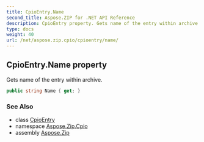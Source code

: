 ```yaml
---
title: CpioEntry.Name
second_title: Aspose.ZIP for .NET API Reference
description: CpioEntry property. Gets name of the entry within archive
type: docs
weight: 40
url: /net/aspose.zip.cpio/cpioentry/name/
---
```

## CpioEntry.Name property

Gets name of the entry within archive.

```csharp
public string Name { get; }
```

### See Also

* class [CpioEntry](../)
* namespace [Aspose.Zip.Cpio](../../cpioentry/)
* assembly [Aspose.Zip](../../../)


